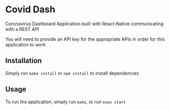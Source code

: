 # Covid Dash
Coronavirus Dashboard Application built with React-Native communicating with a REST API

You will need to provide an API key for the appropriate APIs in order for this application to work

## Installation
Simply run `make install` or `npm install` to install dependencies

## Usage
To run the application, simply run `make`, or run `expo start`
